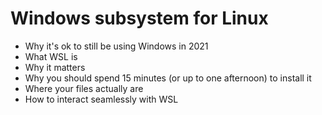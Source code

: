 # Windows subsystem for Linux

* Why it's ok to still be using Windows in 2021
* What WSL is
* Why it matters
* Why you should spend 15 minutes (or up to one afternoon) to install it
* Where your files actually are
* How to interact seamlessly with WSL